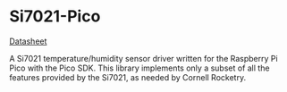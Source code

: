 # Si7021-Pico

[Datasheet](https://www.silabs.com/documents/public/data-sheets/Si7021-A20.pdf)

A Si7021 temperature/humidity sensor driver written for the Raspberry Pi Pico with the Pico SDK. This library implements only a subset of all the features provided by the Si7021, as needed by Cornell Rocketry.
